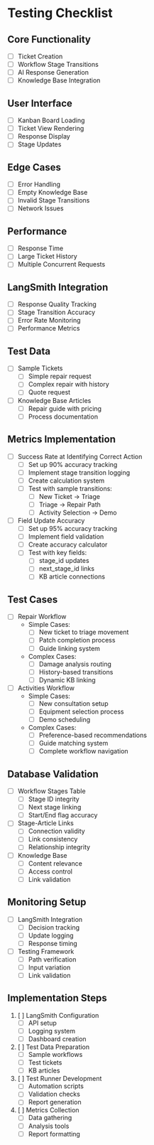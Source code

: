 # Testing Checklist

## Core Functionality
- [ ] Ticket Creation
- [ ] Workflow Stage Transitions
- [ ] AI Response Generation
- [ ] Knowledge Base Integration

## User Interface
- [ ] Kanban Board Loading
- [ ] Ticket View Rendering
- [ ] Response Display
- [ ] Stage Updates

## Edge Cases
- [ ] Error Handling
- [ ] Empty Knowledge Base
- [ ] Invalid Stage Transitions
- [ ] Network Issues

## Performance
- [ ] Response Time
- [ ] Large Ticket History
- [ ] Multiple Concurrent Requests

## LangSmith Integration
- [ ] Response Quality Tracking
- [ ] Stage Transition Accuracy
- [ ] Error Rate Monitoring
- [ ] Performance Metrics

## Test Data
- [ ] Sample Tickets
  - [ ] Simple repair request
  - [ ] Complex repair with history
  - [ ] Quote request
- [ ] Knowledge Base Articles
  - [ ] Repair guide with pricing
  - [ ] Process documentation

## Metrics Implementation
- [ ] Success Rate at Identifying Correct Action
  - [ ] Set up 90% accuracy tracking
  - [ ] Implement stage transition logging
  - [ ] Create calculation system
  - [ ] Test with sample transitions:
    - [ ] New Ticket → Triage
    - [ ] Triage → Repair Path
    - [ ] Activity Selection → Demo

- [ ] Field Update Accuracy
  - [ ] Set up 95% accuracy tracking
  - [ ] Implement field validation
  - [ ] Create accuracy calculator
  - [ ] Test with key fields:
    - [ ] stage_id updates
    - [ ] next_stage_id links
    - [ ] KB article connections

## Test Cases
- [ ] Repair Workflow
  - Simple Cases:
    - [ ] New ticket to triage movement
    - [ ] Patch completion process
    - [ ] Guide linking system
  - Complex Cases:
    - [ ] Damage analysis routing
    - [ ] History-based transitions
    - [ ] Dynamic KB linking

- [ ] Activities Workflow
  - Simple Cases:
    - [ ] New consultation setup
    - [ ] Equipment selection process
    - [ ] Demo scheduling
  - Complex Cases:
    - [ ] Preference-based recommendations
    - [ ] Guide matching system
    - [ ] Complete workflow navigation

## Database Validation
- [ ] Workflow Stages Table
  - [ ] Stage ID integrity
  - [ ] Next stage linking
  - [ ] Start/End flag accuracy

- [ ] Stage-Article Links
  - [ ] Connection validity
  - [ ] Link consistency
  - [ ] Relationship integrity

- [ ] Knowledge Base
  - [ ] Content relevance
  - [ ] Access control
  - [ ] Link validation

## Monitoring Setup
- [ ] LangSmith Integration
  - [ ] Decision tracking
  - [ ] Update logging
  - [ ] Response timing

- [ ] Testing Framework
  - [ ] Path verification
  - [ ] Input variation
  - [ ] Link validation

## Implementation Steps
1. [ ] LangSmith Configuration
   - [ ] API setup
   - [ ] Logging system
   - [ ] Dashboard creation

2. [ ] Test Data Preparation
   - [ ] Sample workflows
   - [ ] Test tickets
   - [ ] KB articles

3. [ ] Test Runner Development
   - [ ] Automation scripts
   - [ ] Validation checks
   - [ ] Report generation

4. [ ] Metrics Collection
   - [ ] Data gathering
   - [ ] Analysis tools
   - [ ] Report formatting 